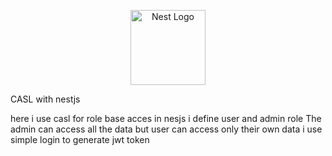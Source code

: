 <p align="center">
  <a href="http://nestjs.com/" target="blank"><img src="https://nestjs.com/img/logo-small.svg" width="120" alt="Nest Logo" /></a>
</p>

[circleci-image]: https://img.shields.io/circleci/build/github/nestjs/nest/master?token=abc123def456
[circleci-url]: https://circleci.com/gh/nestjs/nest

CASL with nestjs 

here i use casl for role base acces in nesjs 
i define user and admin role 
The admin can access all the data but user can access only their own data
i use simple login to generate jwt token  


